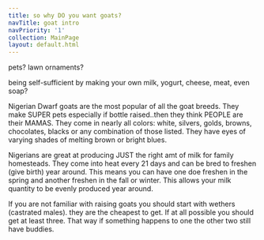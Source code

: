 ```yaml
---
title: so why DO you want goats?
navTitle: goat intro
navPriority: '1'
collection: MainPage
layout: default.html
---
```



pets? lawn ornaments? 

being self-sufficient by making your own milk, yogurt, cheese, meat, even soap?

Nigerian Dwarf goats are the most popular of all the goat breeds. They make SUPER pets especially if bottle raised..then they think PEOPLE are their MAMAS. They come in nearly all colors: white, silvers, golds, browns, chocolates, blacks or any combination of those listed. They have eyes of varying shades of melting brown or bright blues.

Nigerians are great at producing JUST the right amt of milk for family homesteads. They come into heat every 21 days and can be bred to freshen (give birth) year around. This means you can have one doe freshen in the spring and another freshen in the fall or winter.  This allows your milk quantity to be evenly produced year around.

If you are not familiar with raising goats you should start with wethers (castrated males). they are the cheapest to get. If at all possible you should get at least three. That way if something happens to one the other two still have buddies.
